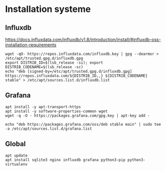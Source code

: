 # Installation systeme

## Influxdb
https://docs.influxdata.com/influxdb/v1.8/introduction/install/#influxdb-oss-installation-requirements

```
wget -qO- https://repos.influxdata.com/influxdb.key | gpg --dearmor > /etc/apt/trusted.gpg.d/influxdb.gpg
export DISTRIB_ID=$(lsb_release -si); export DISTRIB_CODENAME=$(lsb_release -sc)
echo "deb [signed-by=/etc/apt/trusted.gpg.d/influxdb.gpg] https://repos.influxdata.com/${DISTRIB_ID,,} ${DISTRIB_CODENAME} stable" > /etc/apt/sources.list.d/influxdb.list
```

## Grafana

```
apt install -y apt-transport-https
apt install -y software-properties-common wget
wget -q -O - https://packages.grafana.com/gpg.key | apt-key add -

echo "deb https://packages.grafana.com/oss/deb stable main" | sudo tee -a /etc/apt/sources.list.d/grafana.list

```

## Global

```
apt update
apt install sqlite3 nginx influxdb grafana python3-pip python3-virtualenv
```
